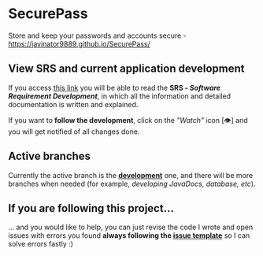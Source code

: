 # SecurePass
Store and keep your passwords and accounts secure - https://javinator9889.github.io/SecurePass/

## View SRS and current application development

If you access [this link](https://github.com/Javinator9889/SecurePass/blob/master/DESIGN/REQUIREMENTS/SecurePass%20-%20SRS.pdf) you will be able to read the **SRS - *Software Requirement Development***, in which all the information and detailed documentation is written and explained.

If you want to **follow the development**, click on the *"Watch"* icon [👁] and you will get notified of all changes done.

## Active branches

Currently the active branch is the **[development](https://github.com/Javinator9889/SecurePass/tree/development)** one, and there will be more branches when needed (for example, *developing JavaDocs, database, etc*).

## If you are following this project...

... and you would like to help, you can just revise the code I wrote and open issues with errors you found **always following the [issue template](https://github.com/Javinator9889/SecurePass/blob/master/.github/ISSUE_TEMPLATE/bug_report.md)** so I can solve errors fastly :)
